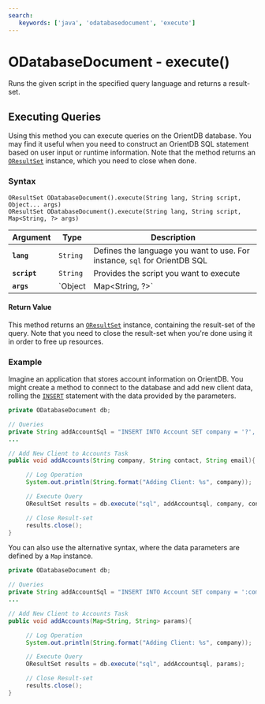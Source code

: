 ```yaml
---
search:
   keywords: ['java', 'odatabasedocument', 'execute']
---
```


# ODatabaseDocument - execute()

Runs the given script in the specified query language and returns a result-set.

## Executing Queries

Using this method you can execute queries on the OrientDB database.  You may find it useful when you need to construct an OrientDB SQL statement based on user input or runtime information.  Note that the method returns an [`OResultSet`](../OResultSet.md) instance, which you need to close when done.

### Syntax

```
OResultSet ODatabaseDocument().execute(String lang, String script, Object... args)
OResultSet ODatabaseDocument().execute(String lang, String script, Map<String, ?> args)
```

| Argument | Type | Description |
|---|---|---|
| **`lang`** | `String` | Defines the language you want to use.  For instance, `sql` for OrientDB SQL |
| **`script`** | `String` | Provides the script you want to execute |
| **`args`** | `Object | Map<String, ?>` | Defines arguments to use in formatting the script |

#### Return Value

This method returns an [`OResultSet`](../OResultSet.md) instance, containing the result-set of the query.  Note that you need to close the result-set when you're done using it in order to free up resources.

### Example

Imagine an application that stores account information on OrientDB.  You might create a method to connect to the database and add new client data, rolling the [`INSERT`](../../sql/SQL-Insert.md) statement with the data provided by the parameters.

```java
private ODatabaseDocument db;

// Queries
private String addAccountSql = "INSERT INTO Account SET company = '?', contact = '?', email = '?'";
...

// Add New Client to Accounts Task
public void addAccounts(String company, String contact, String email){

     // Log Operation
	 System.out.println(String.format("Adding Client: %s", company));

	 // Execute Query
	 OResultSet results = db.execute("sql", addAccountsql, company, contact, email);

	 // Close Result-set
	 results.close();
}
```

You can also use the alternative syntax, where the data parameters are defined by a `Map` instance.

```java
private ODatabaseDocument db;

// Queries
private String addAccountSql = "INSERT INTO Account SET company = ':company', contact = ':contact', email = ':email'";
...

// Add New Client to Accounts Task
public void addAccounts(Map<String, String> params){

     // Log Operation
	 System.out.println(String.format("Adding Client: %s", company));

	 // Execute Query
	 OResultSet results = db.execute("sql", addAccountsql, params);

	 // Close Result-set
	 results.close();
}
```



